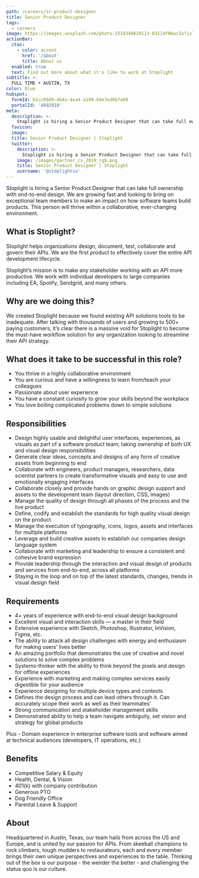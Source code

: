 ```yaml
---
path: /careers/sr-product-designer
title: Senior Product Designer
tags:
  - careers
image: https://images.unsplash.com/photo-1518349619113-03114f06ac3a?ixlib=rb-1.2.1&auto=format&fit=crop&w=800&q=60
actionBar:
  ctas:
    - color: accent
      href: '/about'
      title: About us
  enabled: true
  text: Find out more about what it's like to work at Stoplight
subtitle: >-
  FULL TIME • AUSTIN, TX
color: blue
hubspot:
  formId: b1cc69d9-4b4a-4ea4-a199-b9e7ed0b7a09
  portalId: '4892910'
meta:
  description: >-
    Stoplight is hiring a Senior Product Designer that can take full ownership with end-to-end design. We are growing fast and looking to bring on exceptional team members to make an impact on how software teams build products. This person will thrive within a collaborative, ever-changing environment.
  favicon:
  image:
  title: Senior Product Designer | Stoplight
  twitter:
    description: >-
      Stoplight is hiring a Senior Product Designer that can take full ownership with end-to-end design. We are growing fast and looking to bring on exceptional team members to make an impact on how software teams build products. This person will thrive within a collaborative, ever-changing environment.
    image: /images/gartner_cv_2019_rgb.png
    title: Senior Product Designer | Stoplight
    username: '@stoplightio'
---
```


Stoplight is hiring a Senior Product Designer that can take full ownership with end-to-end design. We are growing fast and looking to bring on exceptional team members to make an impact on how software teams build products. This person will thrive within a collaborative, ever-changing environment.

## What is Stoplight?

Stoplight helps organizations design, document, test, collaborate and govern their APIs. We are the first product to effectively cover the entire API development lifecycle.

Stoplight’s mission is to make any stakeholder working with an API more productive. We work with individual developers to large companies including EA, Spotify, Sendgrid, and many others.

## Why are we doing this?

We created Stoplight because we found existing API solutions tools to be inadequate. After talking with thousands of users and growing to 500+ paying customers, it’s clear there is a massive void for Stoplight to become the must-have workflow solution for any organization looking to streamline their API strategy.

## What does it take to be successful in this role?

- You thrive in a highly collaborative environment
- You are curious and have a willingness to learn from/teach your colleagues
- Passionate about user experience
- You have a constant curiosity to grow your skills beyond the workplace
- You love boiling complicated problems down to simple solutions

## Responsibilities

- Design highly usable and delightful user interfaces, experiences, as visuals as part of a software product team; taking ownership of both UX and visual design responsibilities
- Generate clear ideas, concepts and designs of any form of creative assets from beginning to end
- Collaborate with engineers, product managers, researchers, data scientist partners to create transformative visuals and easy to use and emotionally engaging interfaces
- Collaborate closely and provide hands on graphic design support and assets to the development team (layout direction, CSS, images)
- Manage the quality of design through all phases of the process and the live product
- Define, codify and establish the standards for high quality visual design on the product
- Manage the execution of typography, icons, logos, assets and interfaces for multiple platforms
- Leverage and build creative assets to establish our companies design language system
- Collaborate with marketing and leadership to ensure a consistent and cohesive brand expression
- Provide leadership through the interaction and visual design of products and services from end-to-end, across all platforms
- Staying in the loop and on top of the latest standards, changes, trends in visual design field

## Requirements

- 4+ years of experience with end-to-end visual design background
- Excellent visual and interaction skills — a master in their field
- Extensive experience with Sketch, Photoshop, Illustrator, InVision, Figma, etc.
- The ability to attack all design challenges with energy and enthusiasm for making users’ lives better
- An amazing portfolio that demonstrates the use of creative and novel solutions to solve complex problems
- Systems-thinker with the ability to think beyond the pixels and design for offline experiences
- Experience with marketing and making complex services easily digestible for your audience
- Experience designing for multiple device types and contexts
- Defines the design process and can lead others through it. Can accurately scope their work as well as their teammates'
- Strong communication and stakeholder management skills
- Demonstrated ability to help a team navigate ambiguity, set vision and strategy for global products

Plus -  Domain experience in enterprise software tools and software aimed at technical audiences (developers, IT operations, etc.)

## Benefits

- Competitive Salary & Equity
- Health, Dental, & Vision
- 401(k) with company contribution
- Generous PTO
- Dog Friendly Office
- Parental Leave & Support

## About

Headquartered in Austin, Texas, our team hails from across the US and Europe, and is united by our passion for APIs. From skeeball champions to rock climbers, tough mudders to restaurateurs, each and every member brings their own unique perspectives and experiences to the table. Thinking out of the box is our purpose - the weirder the better - and challenging the status quo is our culture.
